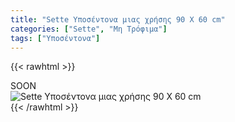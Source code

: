 ```yaml
---
title: "Sette Υποσέντονα μιας χρήσης 90 Χ 60 cm"
categories: ["Sette", "Μη Τρόφιμα"]
tags: ["Υποσέντονα"]
---
```

{{< rawhtml >}}

<div class="sload443"><div class="product">SOON<br><div class="pimg"><img alt="Sette Υποσέντονα μιας χρήσης 90 Χ 60 cm" title="Sette Υποσέντονα μιας χρήσης 90 Χ 60 cm" src="/media/images/sette-yposentona-mias-xrhshs-90-x-60-cm.jpg"></div></div></div>
{{< /rawhtml >}}


